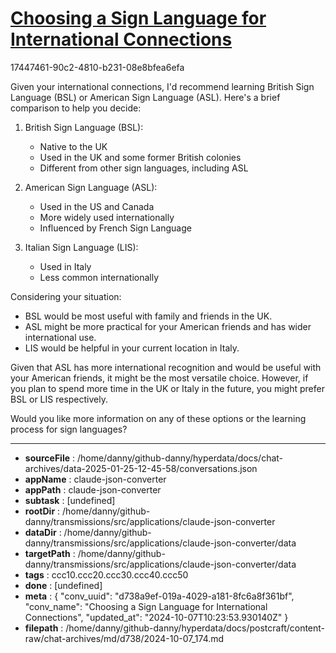 # [Choosing a Sign Language for International Connections](https://claude.ai/chat/d738a9ef-019a-4029-a181-8fc6a8f361bf)

17447461-90c2-4810-b231-08e8bfea6efa

 Given your international connections, I'd recommend learning British Sign Language (BSL) or American Sign Language (ASL). Here's a brief comparison to help you decide:

1. British Sign Language (BSL):
   - Native to the UK
   - Used in the UK and some former British colonies
   - Different from other sign languages, including ASL

2. American Sign Language (ASL):
   - Used in the US and Canada
   - More widely used internationally
   - Influenced by French Sign Language

3. Italian Sign Language (LIS):
   - Used in Italy
   - Less common internationally

Considering your situation:

- BSL would be most useful with family and friends in the UK.
- ASL might be more practical for your American friends and has wider international use.
- LIS would be helpful in your current location in Italy.

Given that ASL has more international recognition and would be useful with your American friends, it might be the most versatile choice. However, if you plan to spend more time in the UK or Italy in the future, you might prefer BSL or LIS respectively.

Would you like more information on any of these options or the learning process for sign languages?

---

* **sourceFile** : /home/danny/github-danny/hyperdata/docs/chat-archives/data-2025-01-25-12-45-58/conversations.json
* **appName** : claude-json-converter
* **appPath** : claude-json-converter
* **subtask** : [undefined]
* **rootDir** : /home/danny/github-danny/transmissions/src/applications/claude-json-converter
* **dataDir** : /home/danny/github-danny/transmissions/src/applications/claude-json-converter/data
* **targetPath** : /home/danny/github-danny/transmissions/src/applications/claude-json-converter/data
* **tags** : ccc10.ccc20.ccc30.ccc40.ccc50
* **done** : [undefined]
* **meta** : {
  "conv_uuid": "d738a9ef-019a-4029-a181-8fc6a8f361bf",
  "conv_name": "Choosing a Sign Language for International Connections",
  "updated_at": "2024-10-07T10:23:53.930140Z"
}
* **filepath** : /home/danny/github-danny/hyperdata/docs/postcraft/content-raw/chat-archives/md/d738/2024-10-07_174.md
